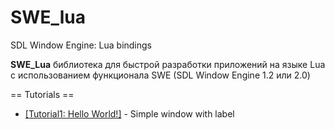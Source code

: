# SWE_lua
SDL Window Engine: Lua bindings


**SWE_Lua** библиотека для быстрой разработки приложений на языке Lua с использованием функционала SWE (SDL Window Engine 1.2 или 2.0)

== Tutorials ==

* [[Tutorial1: Hello World!]](https://github.com/AndreyBarmaley/SWE_lua/wiki/Tutorial1:-Hello-World) - Simple window with label

